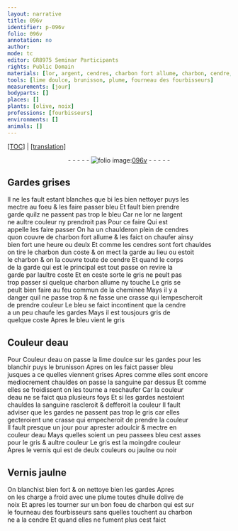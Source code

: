 ```yaml
---
layout: narrative
title: 096v
identifier: p-096v
folio: 096v
annotation: no
author:
mode: tc
editor: GR8975 Seminar Participants
rights: Public Domain
materials: [lor, argent, cendres, charbon fort allume, charbon, cendre, charbon allume, sanguine, vernis, Vernis jaulne, huile dolive de noix]
tools: [lime doulce, brunisson, plume, fourneau des fourbisseurs]
measurements: [jour]
bodyparts: []
places: []
plants: [olive, noix]
professions: [fourbisseurs]
environments: []
animals: []
---
```


 <p><a href="{{ site.baseurl }}/diplomatic/">[TOC]</a> | <a href="{{ site.baseurl }}/texts/p-096v_tl/" target="_blank">[translation]</a></p><div class="folio" align="center">- - - - - <a href="http://gallica.bnf.fr/ark:/12148/btv1b10500001g/f198.image" target="_blank"><img src="https://cu-mkp.github.io/2017-workshop-edition/assets/photo-icon.png" alt="folio image: " style="display:inline-block; margin-bottom:-3px;"/>096v</a> - - - - - </div>  
  

## Gardes grises

 
Il ne les fault estant blanches que <span class="del">bi</span> les bien nettoyer puys les<br/> mectre au foeu & les faire passer bleu Et fault bien prendre<br/> garde quilz ne passent pas trop le bleu Car ne <span class="m">lor</span> ne l<span class="m">argent</span><br/> ne aultre couleur ny prendroit pas Pour ce faire Qui est<br/> appelle les faire passer On ha un chaulderon plein de <span class="m">cendres</span><br/> quon couvre de <span class="m">charbon fort allume</span> & les faict on chaufer ainsy<br/> bien fort une heure ou deulx Et c<span class="exp">omm</span>e les <span class="m">cendres</span> sont fort chauldes<br/> on tire le <span class="m">charbon</span> dun coste & on mect la garde au lieu ou estoit<br/> le <span class="m">charbon</span> & on la couvre toute de <span class="m">cendre</span> Et quand le corps<br/> de la garde qui est le principal est tout passe on revire la<br/> garde par laultre coste Et en ceste sorte le gris ne peult pas<br/> trop passer si quelque <span class="m">charbon allume</span> ny touche Le gris se<br/> peult bien faire au feu commun de la cheminee Mays il y a<br/> danger quil ne passe trop & ne fasse une crasse qui lempescheroit<br/> de prendre couleur Le bleu se faict incontinent que la <span class="m">cendre</span><br/> a un peu chaufe les gardes Mays il est tousjours gris de<br/> quelque coste Apres le bleu vient le gris
 
 
  

## Couleur deau

 
<span class="add">Pour</span> Couleur deau on passe la <span class="tl">lime doulce</span> sur les gardes pour les<br/> blanchir puys le <span class="tl">brunisson</span> Apres on les faict passer bleu<br/> jusques a ce quelles viennent grises Apres comme elles sont encore<br/> mediocrement chauldes on passe la <span class="m">sanguine</span> par dessus Et co<span class="exp">mm</span>e<br/> elles se froidissent on les tourne a reschaufer Car la couleur<br/> deau ne se faict qua plusieurs foys Et si les gardes nestoient<br/> chauldes la <span class="m">sanguine</span> rascleroit & defferoit la couleur Il fault<br/> adviser que les gardes ne passent pas trop le gris car elles<br/> gecteroient une crasse qui empecheroit de prendre la couleur<br/> Il fault presque un <span class="ms"><span class="tmp">jour</span></span> pour aprester adoulcir & mectre en<br/> couleur deau Mays quelles soient un peu passees bleu cest asses<br/> pour le gris & aultre couleur Le gris est la moingdre couleur<br/> Apres le <span class="m">vernis</span> qui est de deulx couleurs ou jaulne ou noir
 
 
  

## <span class="m">Vernis jaulne</span>

 
On blanchist bien fort & on nettoye bien les gardes Apres<br/> on les charge a froid avec une <span class="tl">plume</span> toutes d<span class="m">huile <span class="del">d<span class="pa">olive</span></span> de<br/> <span class="pa">noix</span></span> Et apres les tourner sur un bon foeu de <span class="m">charbon</span> qui est sur<br/> le <span class="tl">fourneau des <span class="pro">fourbisseurs</span></span> sans quelles touchent au <span class="m">charbon</span><br/> ne a la <span class="m">cendre</span> Et quand elles ne fument plus cest faict
 
 